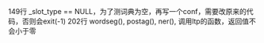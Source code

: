 149行	_slot_type == NULL，为了测词典为空，再写一个conf，需要改原来的代码，否则会exit(-1)
202行	wordseg(), postag(), ner(), 调用ltp的函数，返回值不会小于零